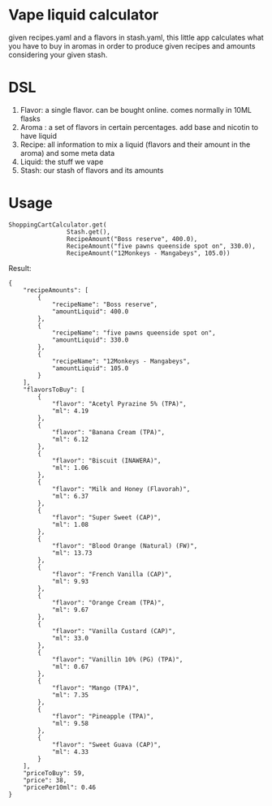 Vape liquid calculator
======================

given recipes.yaml and a flavors in stash.yaml, this little app
calculates what you have to buy in aromas in order to produce
given recipes and amounts considering your given stash.

DSL
===

1. Flavor: a single flavor. can be bought online. comes normally in 10ML flasks
2. Aroma : a set of flavors in certain percentages. add base and nicotin to have liquid  
3. Recipe: all information to mix a liquid (flavors and their amount in the aroma) and some meta data  
4. Liquid: the stuff we vape    
5. Stash: our stash of flavors and its amounts

Usage
=====

```
ShoppingCartCalculator.get(
                Stash.get(),
                RecipeAmount("Boss reserve", 400.0),
                RecipeAmount("five pawns queenside spot on", 330.0),
                RecipeAmount("12Monkeys - Mangabeys", 105.0))
```
               
Result:

```
{
    "recipeAmounts": [
        {
            "recipeName": "Boss reserve",
            "amountLiquid": 400.0
        },
        {
            "recipeName": "five pawns queenside spot on",
            "amountLiquid": 330.0
        },
        {
            "recipeName": "12Monkeys - Mangabeys",
            "amountLiquid": 105.0
        }
    ],
    "flavorsToBuy": [
        {
            "flavor": "Acetyl Pyrazine 5% (TPA)",
            "ml": 4.19
        },
        {
            "flavor": "Banana Cream (TPA)",
            "ml": 6.12
        },
        {
            "flavor": "Biscuit (INAWERA)",
            "ml": 1.06
        },
        {
            "flavor": "Milk and Honey (Flavorah)",
            "ml": 6.37
        },
        {
            "flavor": "Super Sweet (CAP)",
            "ml": 1.08
        },
        {
            "flavor": "Blood Orange (Natural) (FW)",
            "ml": 13.73
        },
        {
            "flavor": "French Vanilla (CAP)",
            "ml": 9.93
        },
        {
            "flavor": "Orange Cream (TPA)",
            "ml": 9.67
        },
        {
            "flavor": "Vanilla Custard (CAP)",
            "ml": 33.0
        },
        {
            "flavor": "Vanillin 10% (PG) (TPA)",
            "ml": 0.67
        },
        {
            "flavor": "Mango (TPA)",
            "ml": 7.35
        },
        {
            "flavor": "Pineapple (TPA)",
            "ml": 9.58
        },
        {
            "flavor": "Sweet Guava (CAP)",
            "ml": 4.33
        }
    ],
    "priceToBuy": 59,
    "price": 38,
    "pricePer10ml": 0.46
}
```                